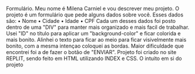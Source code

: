 Formulário.
Meu nome é Milena Carniel e vou descrever meu projeto.
O projeto é um formulário que pede alguns dados sobre você. Esses dados são:
• Nome
• Cidade
• Idade
• CPF
Cada um desses dados foi posto dentro de uma "DIV" para manter mais organizado e mais facil de trabalhar. Usei "ID" no título para aplicar um "background-color" e ficar colorida e mais bonito.
Alinhei o texto para ficar ao meio para ficar visivelmente mais bonito, com a mesma intençao coloquei as bordas.
Maior dificuldade que encontrei foi a de fazer o botão de "ENVIAR".
Projeto foi criado no site REPLIT, sendo feito em HTML utilizando INDEX e CSS.
O intuito em si do projeto 
